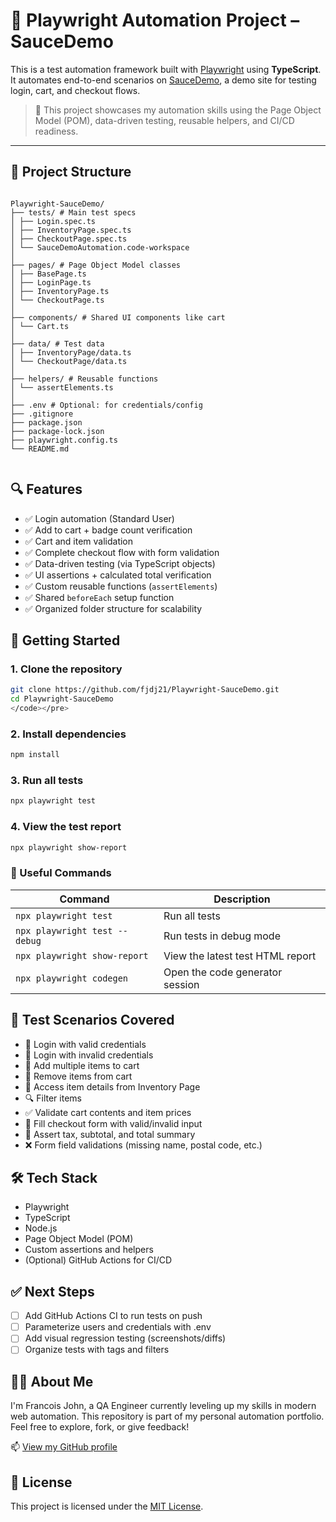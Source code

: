 # 🧪 Playwright Automation Project – SauceDemo

This is a test automation framework built with [Playwright](https://playwright.dev/) using **TypeScript**.  
It automates end-to-end scenarios on [SauceDemo](https://www.saucedemo.com/), a demo site for testing login, cart, and checkout flows.

> 🎯 This project showcases my automation skills using the Page Object Model (POM), data-driven testing, reusable helpers, and CI/CD readiness.

---

## 📁 Project Structure
<pre lang="markdown"><code>
Playwright-SauceDemo/
├── tests/ # Main test specs
│ ├── Login.spec.ts
│ ├── InventoryPage.spec.ts
│ ├── CheckoutPage.spec.ts
│ └── SauceDemoAutomation.code-workspace
│
├── pages/ # Page Object Model classes
│ ├── BasePage.ts
│ ├── LoginPage.ts
│ ├── InventoryPage.ts
│ └── CheckoutPage.ts
│
├── components/ # Shared UI components like cart
│ └── Cart.ts
│
├── data/ # Test data
│ ├── InventoryPage/data.ts
│ └── CheckoutPage/data.ts
│
├── helpers/ # Reusable functions
│ └── assertElements.ts
│
├── .env # Optional: for credentials/config
├── .gitignore
├── package.json
├── package-lock.json
├── playwright.config.ts
└── README.md
 </code></pre>

## 🔍 Features

- ✅ Login automation (Standard User)
- ✅ Add to cart + badge count verification
- ✅ Cart and item validation
- ✅ Complete checkout flow with form validation
- ✅ Data-driven testing (via TypeScript objects)
- ✅ UI assertions + calculated total verification
- ✅ Custom reusable functions (`assertElements`)
- ✅ Shared `beforeEach` setup function
- ✅ Organized folder structure for scalability

## 🚀 Getting Started

### 1. Clone the repository
```bash
git clone https://github.com/fjdj21/Playwright-SauceDemo.git
cd Playwright-SauceDemo
</code></pre>
```

### 2. Install dependencies
```bash
npm install
```

### 3. Run all tests
```bash
npx playwright test
```

### 4. View the test report
```bash
npx playwright show-report
```

### 🧰 Useful Commands
| Command                       | Description                      |
| ----------------------------- | -------------------------------- |
| `npx playwright test`         | Run all tests                    |
| `npx playwright test --debug` | Run tests in debug mode          |
| `npx playwright show-report`  | View the latest test HTML report |
| `npx playwright codegen`      | Open the code generator session  |

## 📸 Test Scenarios Covered
* 🔐 Login with valid credentials
* 🔐 Login with invalid credentials
* 🛒 Add multiple items to cart
* 🛒 Remove items from cart
* 📃 Access item details from Inventory Page
* 🔍 Filter items
* ✅ Validate cart contents and item prices
* 📝 Fill checkout form with valid/invalid input
* 🧾 Assert tax, subtotal, and total summary
* ❌ Form field validations (missing name, postal code, etc.)

## 🛠️ Tech Stack
* Playwright
* TypeScript
* Node.js
* Page Object Model (POM)
* Custom assertions and helpers
* (Optional) GitHub Actions for CI/CD

## ✅ Next Steps
* [ ] Add GitHub Actions CI to run tests on push
* [ ] Parameterize users and credentials with .env
* [ ] Add visual regression testing (screenshots/diffs)
* [ ] Organize tests with tags and filters

## 🙋‍♂️ About Me
I'm Francois John, a QA Engineer currently leveling up my skills in modern web automation.
This repository is part of my personal automation portfolio.
Feel free to explore, fork, or give feedback!

📫 [View my GitHub profile](https://github.com/fjdj21)

## 📝 License
This project is licensed under the [MIT License](LICENSE).


